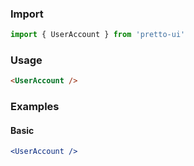 ### Import

```js static
import { UserAccount } from 'pretto-ui'
```

### Usage

```html
<UserAccount />
```

### Examples

#### Basic

```jsx
<UserAccount />
```
